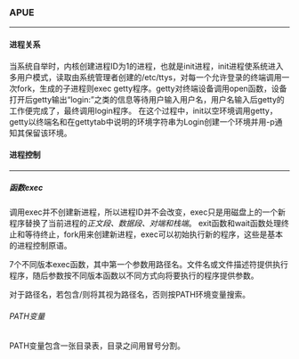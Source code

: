 ### APUE
****

#### 进程关系

当系统自举时，内核创建进程ID为1的进程，也就是init进程，init进程使系统进入多用户模式，读取由系统管理者创建的/etc/ttys，对每一个允许登录的终端调用一次fork，生成的子进程则exec getty程序。getty对终端设备调用open函数，设备打开后getty输出“login:”之类的信息等待用户输入用户名，用户名输入后getty的工作便完成了，最终调用login程序。
在这个过程中，init以空环境调用getty，getty以终端名和在gettytab中说明的环境字符串为Login创建一个环境并用-p通知其保留该环境。


































#### 进程控制
***
##### 函数exec

调用exec并不创建新进程，所以进程ID并不会改变，exec只是用磁盘上的一个新程序替换了当前进程的*正文段、数据段、对端和栈端*。
exit函数和wait函数处理终止和等待终止，fork用来创建新进程，exec可以初始执行新的程序，这些是基本的进程控制原语。

7个不同版本exec函数，其中第一个参数用路径名。文件名或文件描述符提供执行程序，随后参数按不同版本函数以不同方式向将要执行的程序提供参数。

对于路径名，若包含/则将其视为路径名，否则按PATH环境变量搜索。
###### PATH变量
PATH变量包含一张目录表，目录之间用冒号分割。






